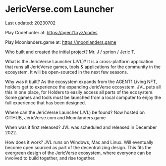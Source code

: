 # JericVerse.com Launcher
Last updated: 20230702

Play Codehunter at: 
https://agent1.xyz/codes

Play Moonlanders.game at: 
https://moonlanders.game

Who built and created the initial project?
Mr. J / sprion / Jeric T.

What is the JericVerse Launcher (JVL)?
It is a cross-platform application that runs all JericVerse games, tools & applications for the community in the ecosystem. It will be open-sourced in the next few seasons.

Why was it built?
As the ecosystem expands from the AGENT1 Living NFT, holders get to experience the expanding JericVerse ecosystem. JVL puts all this in one place, for Holders to easily access all parts of the ecosystem. Some games and tools must be launched from a local computer to enjoy the full experience that has been designed.

Where can the JericVerse Launcher (JVL) be found?
Now hosted on GITHUB, JericVerse.com and Moonlanders.game

When was it first released?
JVL was scheduled and released in December 2022.

How does it work?
JVL runs on Windows, Mac and Linux. Will eventually become open sourced as part of the decentralizing design. This fits the evergreen design of the JericVerse ecosystem, where everyone can be involved to build together, and rise together.
